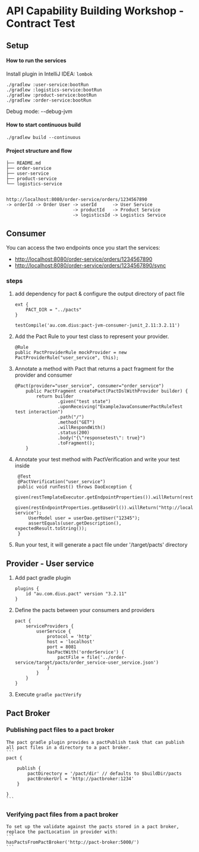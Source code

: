 # API Capability Building Workshop - Contract Test

## Setup

#### How to run the services

Install plugin in IntelliJ IDEA: `lombok`

```
./gradlew :user-service:bootRun
./gradlew :logistics-service:bootRun
./gradlew :product-service:bootRun
./gradlew :order-service:bootRun
```

Debug mode: --debug-jvm

#### How to start continuous build
```
./gradlew build --continuous
```

#### Project structure and flow

```
├── README.md
├── order-service
├── user-service
├── product-service
└── logistics-service


http://localhost:8080/order-service/orders/1234567890
-> orderId -> Order User -> userId      -> User Service     
                         -> productId   -> Product Service
                         -> logisticsId -> Logistics Service

```

## Consumer

You can access the two endpoints once you start the services:
- [http://localhost:8080/order-service/orders/1234567890](http://localhost:8080/order-service/orders/1234567890)
- [http://localhost:8080/order-service/orders/1234567890/sync](http://localhost:8080/order-service/orders/1234567890/sync)

### steps
 1. add dependency for pact & configure the output directory of pact file
    ```
    ext {
        PACT_DIR = "../pacts"
    }

    testCompile('au.com.dius:pact-jvm-consumer-junit_2.11:3.2.11')

    ```
    
 2. Add the Pact Rule to your test class to represent your provider.
    ```
    @Rule
    public PactProviderRule mockProvider = new PactProviderRule("user_service", this);

    ```
 3. Annotate a method with Pact that returns a pact fragment for the provider and consumer
    ```
    @Pact(provider="user_service", consumer="order_service")
        public PactFragment createPact(PactDslWithProvider builder) {
            return builder
                    .given("test state")
                    .uponReceiving("ExampleJavaConsumerPactRuleTest test interaction")
                    .path("/")
                    .method("GET")
                    .willRespondWith()
                    .status(200)
                    .body("{\"responsetest\": true}")
                    .toFragment();
        }
    ```
 4. Annotate your test method with PactVerification and write your test inside
    ```
     @Test
     @PactVerification("user_service")
     public void runTest() throws DaoException {
         given(restTemplateExecutor.getEndpointProperties()).willReturn(restEndpointProperties);
         given(restEndpointProperties.getBaseUrl()).willReturn("http://localhost:8081/user-service");
         UserModel user = userDao.getUser("12345");
         assertEquals(user.getDescription(), expectedResult.toString());
     }
    ```

 5. Run your test, it will generate a pact file under '/target/pacts' directory

 ## Provider - User service
 1. Add pact gradle plugin
    ```
    plugins {
        id "au.com.dius.pact" version "3.2.11"
    }
    ```
 2. Define the pacts between your consumers and providers
    ```
    pact {
    	serviceProviders {
    		userService {
    			protocol = 'http'
    			host = 'localhost'
    			port = 8081
    			hasPactWith('orderService') {
    				pactFile = file('../order-service/target/pacts/order_service-user_service.json')
    			}
    		}
    	}
    }
    ```
 3. Execute `gradle pactVerify`

## Pact Broker

 ### Publishing pact files to a pact broker

    The pact gradle plugin provides a pactPublish task that can publish all pact files in a directory to a pact broker.
    ```
    pact {

        publish {
            pactDirectory = '/pact/dir' // defaults to $buildDir/pacts
            pactBrokerUrl = 'http://pactbroker:1234'
        }

    }
    ```
 ### Verifying pact files from a pact broker
    To set up the validate against the pacts stored in a pact broker, replace the pactLocation in provider with:
    ```
    hasPactsFromPactBroker('http://pact-broker:5000/')
    ```